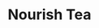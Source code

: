 ---
layout: layouts/tea
title: Nourish Tea
short: this tea will both open the heart and get the love juices flowing
img: curry.jpg
category: "sassy by the day"
upprice: 0
url: "nourish"
tags: 
  #- product
  - tea
  #- featured
  - sassy by the day

herbs:
  - nettles
  - oatstraw
  - ginger

---